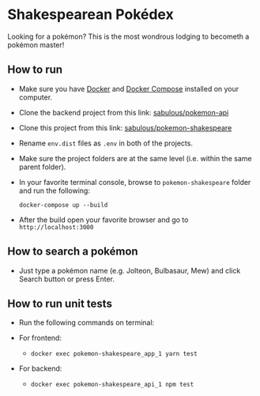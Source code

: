# Shakespearean Pokédex

Looking for a pokémon? This is the most wondrous lodging to becometh a pokémon master!

## How to run

* Make sure you have [Docker](https://docs.docker.com/desktop/#download-and-install) and [Docker Compose](https://docs.docker.com/compose/install/#install-compose) installed on your computer.

* Clone the backend project from this link: [sabulous/pokemon-api](https://github.com/sabulous/pokemon-api)

* Clone this project from this link: [sabulous/pokemon-shakespeare](https://github.com/sabulous/pokemon-shakespeare)

* Rename `env.dist` files as `.env` in both of the projects.

* Make sure the project folders are at the same level (i.e. within the same parent folder).

* In your favorite terminal console, browse to `pokemon-shakespeare` folder and run the following:

  `docker-compose up --build`

* After the build open your favorite browser and go to `http://localhost:3000`

## How to search a pokémon

* Just type a pokémon name (e.g. Jolteon, Bulbasaur, Mew) and click Search button or press Enter.

## How to run unit tests

* Run the following commands on terminal:

* For frontend:
  - `docker exec pokemon-shakespeare_app_1 yarn test`
* For backend:
  - `docker exec pokemon-shakespeare_api_1 npm test`
